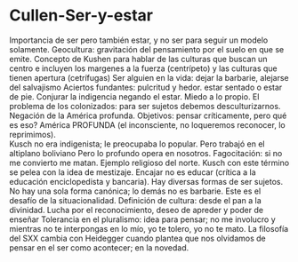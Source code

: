 # Cullen-Ser-y-estar
Importancia de ser pero también estar, y no ser para seguir un modelo solamente.
Geocultura: gravitación del pensamiento por el suelo en que se emite. Concepto de Kushen para hablar de las culturas que buscan un centro e incluyen los margenes a la fuerza (centrípeto) y las culturas que tienen apertura (cetrífugas)
Ser alguien en la vida: dejar la barbarie, alejarse del salvajismo
Aciertos fundantes: pulcritud y hedor. estar sentado o estar de pie. Conjurar la indigencia negando el estar. Miedo a lo propio. El problema de los colonizados: para ser sujetos debemos desculturizarnos. Negación de la América profunda. 
Objetivos: pensar críticamente, pero qué es eso?
América PROFUNDA (el inconsciente, no loqueremos reconocer, lo reprimimos).  
Kusch no era indigenista; le preocupaba lo popular. Pero trabajó en el altiplano boliviano
Pero lo profundo opera en nosotros. 
Fagocitación: si no me convierto me matan. Ejemplo religioso del norte. Kusch con este término se pelea con la idea de mestizaje. 
Encajar no es educar (crítica a la educación enciclopedista y bancaria). Hay diversas formas de ser sujetos. No hay una sola forma canónica; lo demás no es barbarie. Este es el desafío de la situacionalidad. 
Definición de cultura: desde el pan a la divinidad. 
Lucha por el reconocimiento, deseo de apreder y poder de enseñar
Tolerancia en el pluralismo: idea para pensar; no me involucro y mientras no te interpongas en lo mío, yo te tolero, yo no te mato. 
La filosofía del SXX cambia con Heidegger cuando plantea que nos olvidamos de pensar en el ser como acontecer; en la novedad. 
